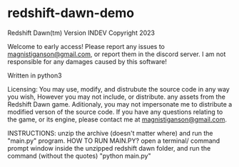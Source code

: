 # redshift-dawn-demo
Redshift Dawn(tm) Version INDEV Copyright 2023

Welcome to early access! Please report any issues to magnistiganson@gmail.com, or report them in the discord server. I am not responsible for any damages caused by this software!

Written in python3

Licensing: You may use, modify, and distrubute the source code in any way you wish, However you may not include, or distribute. any assets from the Redshift Dawn game. Aditionaly, you may not impersonate me to distribute a modified verson of the source code. If you have any questions relating to the game, or its engine, please contact me at magnistiganson@gmail.com.

INSTRUCTIONS: unzip the archive (doesn't matter where) and run the "main.py" program.
HOW TO RUN MAIN.PY? open a terminal/ command prompt window inside the unzipped redshift dawn folder, and run the command (without the quotes) "python main.py"
